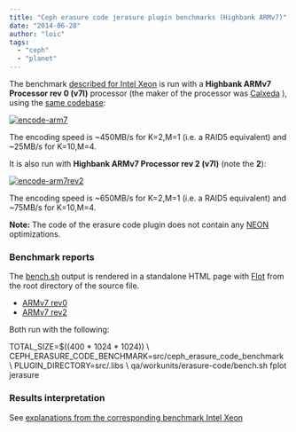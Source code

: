 ```yaml
---
title: "Ceph erasure code jerasure plugin benchmarks (Highbank ARMv7)"
date: "2014-06-28"
author: "loic"
tags: 
  - "ceph"
  - "planet"
---
```


The benchmark [described for Intel Xeon](http://dachary.org/?p=3042) is run with a **Highbank ARMv7 Processor rev 0 (v7l)** processor (the maker of the processor was [Calxeda](http://en.wikipedia.org/wiki/Calxeda) ), using the [same codebase](https://github.com/ceph/ceph/commit/2bd3b5050bd8a28e45b51abb55226bd97f1ef75f):

[![](images/encode-arm7.png "encode-arm7")](http://dachary.org/wp-uploads/2014/06/encode-arm7.png)

The encoding speed is ~450MB/s for K=2,M=1 (i.e. a RAID5 equivalent) and ~25MB/s for K=10,M=4.

It is also run with **Highbank ARMv7 Processor rev 2 (v7l)** (note the **2**):

[![](images/encode-arm7rev2.png "encode-arm7rev2")](http://dachary.org/wp-uploads/2014/06/encode-arm7rev2.png)

The encoding speed is ~650MB/s for K=2,M=1 (i.e. a RAID5 equivalent) and ~75MB/s for K=10,M=4.

**Note:** The code of the erasure code plugin does not contain any [NEON](http://en.wikipedia.org/wiki/NEON_%28instruction_set%29#NEON) optimizations.  

### Benchmark reports

The [bench.sh](https://github.com/ceph/ceph/pull/1875) output is rendered in a standalone HTML page with [Flot](http://www.flotcharts.org/) from the root directory of the source file.

- [ARMv7 rev0](http://dachary.org/wp-uploads/2014/06/arm7/bench.html)
- [ARMv7 rev2](http://dachary.org/wp-uploads/2014/06/arm7rev2/bench.html)

Both run with the following:

TOTAL\_SIZE=$((400 \* 1024 \* 1024)) \\
CEPH\_ERASURE\_CODE\_BENCHMARK=src/ceph\_erasure\_code\_benchmark \\
PLUGIN\_DIRECTORY=src/.libs \\
  qa/workunits/erasure-code/bench.sh fplot jerasure

### Results interpretation

See [explanations from the corresponding benchmark Intel Xeon](http://dachary.org/?p=3042)
